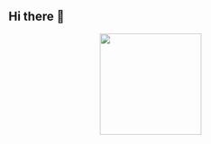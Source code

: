 ## Hi there 👋

<div align="center">
  <a href="https://github.com/CaioPortante">
    <img height=180 align="center" src="https://github-readme-stats.vercel.app/api?username=DajuLabs&theme=dracula&include_all_commits=true&count_private=true&hide_border=true" />
  </a>
</div>
